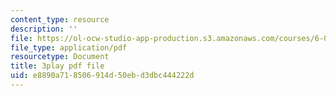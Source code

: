 ```yaml
---
content_type: resource
description: ''
file: https://ol-ocw-studio-app-production.s3.amazonaws.com/courses/6-046j-design-and-analysis-of-algorithms-spring-2015/e8890a718506914d50ebd3dbc444222d_2g9OSRKJuzM.pdf
file_type: application/pdf
resourcetype: Document
title: 3play pdf file
uid: e8890a71-8506-914d-50eb-d3dbc444222d
---
```

